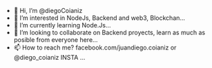 - 👋 Hi, I’m @diegoCoianiz
- 👀 I’m interested in NodeJs, Backend and web3, Blockchan...
- 🌱 I’m currently learning Node.Js...
- 💞️ I’m looking to collaborate on Backend proyects, learn as much as posible from everyone here...
- 📫 How to reach me?
facebook.com/juandiego.coianiz or @diego_coianiz INSTA ...
